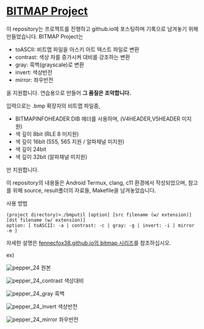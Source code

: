 # [BITMAP Project](https://fennecfox38.github.io/2021/01/31/Bitmap-Project.html)

이 repository는 프로젝트를 진행하고 github.io에 포스팅하며 기록으로 남겨놓기 위해 만들었습니다.
BITMAP Project는 

- toASCII: 비트맵 파일을 아스키 아트 텍스트 파일로 변환
- contrast: 색상 차를 증가시켜 대비를 강조하는 변환
- gray: 흑백(grayscale)로 변환
- invert: 색상반전
- mirror: 좌우반전

을 지원합니다. 연습용으로 만들어 **그 품질은 조악합니다.**

입력으로는 .bmp 확장자의 비트맵 파일중,
- BITMAPINFOHEADER DIB 헤더를 사용하며, (V4HEADER,V5HEADER 미지원)
- 색 깊이 8bit (RLE 8 미지원)
- 색 깊이 16bit (555, 565 지원 / 알파채널 미지원)
- 색 깊이 24bit
- 색 깊이 32bit (알파채널 미지원)

만 지원합니다.

이 repository의 내용들은 Android Termux, clang, c11 환경에서 작성되었으며,
참고를 위해 source, result폴더의 자료들, Makefile을 남겨놓았습니다.

사용 방법

    (project directory)>./bmputil [option] [src filename (w/ extension)] [dst filename (w/ extension)]
    option: [ toASCII: -a | contrast: -c | gray: -g | invert: -i | mirror -m ]

자세한 설명은 [fennecfox38.github.io의 bitmap 시리즈](https://fennecfox38.github.io/2021/01/31/Bitmap-Project.html)를 참조하십시오.

ex)


![pepper_24](/source/pepper/24.bmp) 원본

![pepper_24_contrast](/result/pepper/24_contrast.bmp) 색상대비

![pepper_24_gray](/result/pepper/24_gray.bmp) 흑백

![pepper_24_invert](/result/pepper/24_invert.bmp) 색상반전

![pepper_24_mirror](/result/pepper/24_mirror.bmp) 좌우반전
